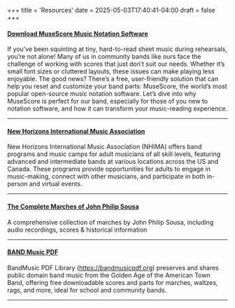 +++
title = 'Resources'
date = 2025-05-03T17:40:41-04:00
draft = false
+++

#### [Download MuseScore Music Notation Software](https://musescore.org/en/download)
If you’ve been squinting at tiny, hard-to-read sheet music during rehearsals, you’re not alone! Many of us in community bands like ours face the challenge of working with scores that just don’t suit our needs. Whether it’s small font sizes or cluttered layouts, these issues can make playing less enjoyable. The good news? There’s a free, user-friendly solution that can help you reset and customize your band parts: MuseScore, the world’s most popular open-source music notation software. Let’s dive into why MuseScore is perfect for our band, especially for those of you new to notation software, and how it can transform your music-reading experience.

---

#### [New Horizons International Music Association](https://newhorizonsmusic.org)
New Horizons International Music Association (NHIMA) offers band programs and music camps for adult musicians of all skill levels, featuring advanced and intermediate bands at various locations across the US and Canada. These programs provide opportunities for adults to engage in music-making, connect with other musicians, and participate in both in-person and virtual events.

---

#### [The Complete Marches of John Philip Sousa](https://www.marineband.marines.mil/Audio-Resources/The-Complete-Marches-of-John-Philip-Sousa/)
A comprehensive collection of marches by John Philip Sousa, including audio recordings, scores & historical information

---

#### [BAND Music PDF](https://bandmusicpdf.org/)
BandMusic PDF Library (https://bandmusicpdf.org) preserves and shares public domain band music from the Golden Age of the American Town Band, offering free downloadable scores and parts for marches, waltzes, rags, and more, ideal for school and community bands. 

---


